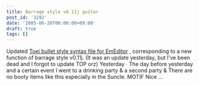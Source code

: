 ```yaml
---
title: Barrage style v0.11j guitar
post_id: '3292'
date: '2005-06-20T00:00:00+09:00'
draft: true
tags: []
---
```


Updated [Toei bullet style syntax file for EmEditor](/emeditor-danmakufu) , corresponding to a new function of barrage style v0.11j. (It was an update yesterday, but I've been dead and I forgot to update TOP orz) Yesterday · The day before yesterday and a certain event I went to a drinking party & a second party & There are no booty items like this especially in the Suncle. MOTIF Nice ...
